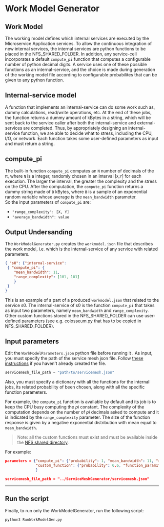 # Work Model Generator

## Work Model
The working model defines which internal services are executed by the Microservice Application services. To allow the continuous integration of new internal services, the internal services are python functions to be placed in the NFS_SHARED_FOLDER. In addition, any service-cell incorporates a default `compute_pi` function that computes a configurable number of python decimal digits. A service uses one of these possible functions as an internal-service, and the choice is made during generation of the working model file according to configurable probabilites that can be given to any python function.

## Internal-service model
A function that implements an internal-service can do some work such as, dummy calculations, read/write operations, etc. At the end of these jobs, the function returns a dummy amount of kBytes in a string, which will be sent back to the service caller after both the internal-service and external-services are completed.
Thus, by appropriately designing an internal-service function, we are able to decide what to stress, including the CPU, I/O, or network. 
Each function takes some user-defined parameters as input and must return a string.  

## compute_pi
The built-in function `compute_pi` computes an `N` number of decimals of the π, where `N` is a integer, randomly chosen in an interval [`X`,`Y`] for each execution. The larger the interval, the greater the complexity and the stress on the CPU. After the computation, the `compute_pi` function returns a dummy string made of `B` kBytes, where `B` is a sample of an exponential random variable whose average is the `mean_bandwidth` parameter.    
So the input parameters of `compute_pi` are:
- `"range_complexity": [X, Y]`  
- `"average_bandwidth": value`
    
## Output Undersanding
The `WorkModelGenerator.py` creates the `workmodel.json` file that describes the work model, i.e. which is the internal-service of any service with related parameters.
```json
{ "s0": {"internal-service": 
 { "compute_pi": { 
    "mean_bandwidth": 11,
    "range_complexity": [101, 101]
    }
 }
}
```     
This is an example of a part of a produced `workmodel.json` that related to the service s0. The internal-service of s0 is the function `compute_pi` that takes as input two parameters, namely `mean_bandwidth` and `range_complexity`. Other custom functions stored in the NFS_SHARED_FOLDER can use user-defined parameters (see e.g. colosseum.py that has to be copied in NFS_SHARED_FOLDER). 

## Input parameters
Edit the `WorkModelParameters.json` python file before running it .
As input, you must specify the path of the service mesh json file. Follow [these instructions](../ServiceMeshGenerator/README.md) if you haven't already created the file.

```python
servicemesh_file_path = "path/to/servicemesh.json"
```

Also, you must specify a dictionary with all the functions for the internal jobs, its related probability of been chosen, along with all the specific function parameters.

For example, the `compute_pi` function is available by default and its job is to keep the CPU busy computing the _pi_ constant. 
The complexity of the computation depends on the number of _pi_ decimals asked to compute and it is indicated by the `range_complexity` parameter. 
The size of the function response is given by a negative exponential distribution with mean equal to `mean_bandwidth`.


> Note: all the custom functions must exist and must be available inside the [NFS shared directory](../Docs/CustomJobs.md).


For example:
```json
parameters = {"compute_pi": {"probability": 1, "mean_bandwidth": 11, "range_complexity": [101, 101]},
              "custom_function": {"probability": 0.6, "function_param1": 13, "function_param2": 42}
              }

servicemesh_file_path = "../ServiceMeshGenerator/servicemesh.json"
```

---
## Run the script
Finally, to run only the WorkModelGenerator, run the following script:

```
python3 RunWorkModelGen.py
```